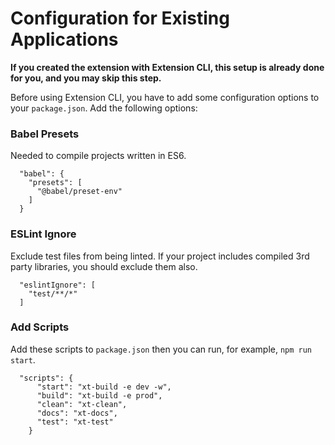 # Configuration for Existing Applications

**If you created the extension with Extension CLI, this setup is already done for you, and you may skip this step.**

Before using Extension CLI, you have to add some configuration options to your `package.json`. Add the following options:

### Babel Presets

Needed to compile projects written in ES6.

```text
  "babel": {
    "presets": [
      "@babel/preset-env"
    ]
  }
```

### ESLint Ignore

Exclude test files from being linted. If your project includes compiled 3rd party libraries, you should exclude them also.

```text
  "eslintIgnore": [
    "test/**/*"
  ]
```

### Add Scripts

Add these scripts to `package.json` then you can run, for example, `npm run start`.

```text
  "scripts": {
      "start": "xt-build -e dev -w",
      "build": "xt-build -e prod",
      "clean": "xt-clean",
      "docs": "xt-docs",
      "test": "xt-test"
    }
```

